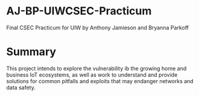 # AJ-BP-UIWCSEC-Practicum
Final CSEC Practicum for UIW by Anthony Jamieson and Bryanna Parkoff
# Summary
This project intends to explore the vulnerability ib the growing home and business IoT ecosystems, as well as work to understand and provide solutions for common pitfalls and exploits that may endanger networks and data safety. 
